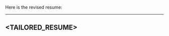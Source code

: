 Here is the revised resume:

--------------------------
<TAILORED_RESUME>
--------------------------